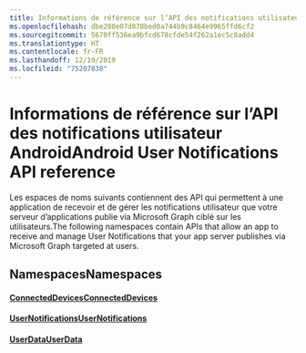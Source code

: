 ```yaml
---
title: Informations de référence sur l’API des notifications utilisateur Android
ms.openlocfilehash: dbe280e07d878bed0a744b9c8464e9965ffd6cf2
ms.sourcegitcommit: 5670ff536ea9bfcd678cfde54f262a1ec5c8add4
ms.translationtype: HT
ms.contentlocale: fr-FR
ms.lasthandoff: 12/19/2019
ms.locfileid: "75207838"
---
```

# <a name="android-user-notifications-api-reference"></a><span data-ttu-id="106b4-102">Informations de référence sur l’API des notifications utilisateur Android</span><span class="sxs-lookup"><span data-stu-id="106b4-102">Android User Notifications API reference</span></span>

<span data-ttu-id="106b4-103">Les espaces de noms suivants contiennent des API qui permettent à une application de recevoir et de gérer les notifications utilisateur que votre serveur d’applications publie via Microsoft Graph ciblé sur les utilisateurs.</span><span class="sxs-lookup"><span data-stu-id="106b4-103">The following namespaces contain APIs that allow an app to receive and manage User Notifications that your app server publishes via Microsoft Graph targeted at users.</span></span> 

## <a name="namespaces"></a><span data-ttu-id="106b4-104">Namespaces</span><span class="sxs-lookup"><span data-stu-id="106b4-104">Namespaces</span></span>

#### <a name="connecteddeviceshttpsdocsmicrosoftcomjavaapicommicrosoftconnecteddevices"></a>[<span data-ttu-id="106b4-105">ConnectedDevices</span><span class="sxs-lookup"><span data-stu-id="106b4-105">ConnectedDevices</span></span>](https://docs.microsoft.com/java/api/com.microsoft.connecteddevices)
#### <a name="usernotifications-httpsdocsmicrosoftcomjavaapicommicrosoftconnecteddevicesusernotifications"></a>[<span data-ttu-id="106b4-106">UserNotifications</span><span class="sxs-lookup"><span data-stu-id="106b4-106">UserNotifications</span></span>]( https://docs.microsoft.com/java/api/com.microsoft.connecteddevices.usernotifications)
#### <a name="userdatahttpsdocsmicrosoftcomjavaapicommicrosoftconnecteddevicesuserdata"></a>[<span data-ttu-id="106b4-107">UserData</span><span class="sxs-lookup"><span data-stu-id="106b4-107">UserData</span></span>](https://docs.microsoft.com/java/api/com.microsoft.connecteddevices.userdata)
